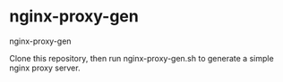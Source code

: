 nginx-proxy-gen
===============

nginx-proxy-gen

Clone this repository, then run nginx-proxy-gen.sh to generate a simple nginx proxy server. 
